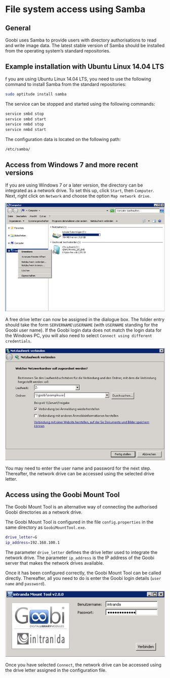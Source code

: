 # File system access using Samba

## General

Goobi uses Samba to provide users with directory authorisations to read and write image data. The latest stable version of Samba should be installed from the operating system’s standard repositories.

## Example installation with Ubuntu Linux 14.04 LTS

f you are using Ubuntu Linux 14.04 LTS, you need to use the following command to install Samba from the standard repositories:

```bash
sudo aptitude install samba
```

The service can be stopped and started using the following commands:

```bash
service smbd stop
service smbd start
service nmbd stop
service nmbd start
```

The configuration data is located on the following path:

```bash
/etc/samba/
```

## Access from Windows 7 and more recent versions

If you are using Windows 7 or a later version, the directory can be integrated as a network drive. To set this up, click `Start`, then `Computer`. Next, right click on `Network` and choose the option `Map network drive`.

![Setting up access to the Goobi work drive](screen1.png)

A free drive letter can now be assigned in the dialogue box. The folder entry should take the form `SERVERNAME\USERNAME` (with `USERNAME` standing for the Goobi user name). If the Goobi login data does not match the login data for the Windows PC, you will also need to select `Connect using different credentials`.

![Manual configuration for access to Goobi](screen2.png)

You may need to enter the user name and password for the next step. Thereafter, the network drive can be accessed using the selected drive letter.

## Access using the Goobi Mount Tool

The Goobi Mount Tool is an alternative way of connecting the authorised Goobi directories as a network drive.

The Goobi Mount Tool is configured in the file `config.properties` in the same directory as `GoobiMountTool.exe`.

```bash
drive_letter=G
ip_address=192.168.100.1
```

The parameter `drive_letter` defines the drive letter used to integrate the network drive. The parameter `ip_address` is the IP address of the Goobi server that makes the network drives available.

Once it has been configured correctly, the Goobi Mount Tool can be called directly. Thereafter, all you need to do is enter the Goobi login details (`user name` and `password`).

![Goobi Mount Tool for integrating Goobi network drives](screen3.png)

Once you have selected `Connect`, the network drive can be accessed using the drive letter assigned in the configuration file.